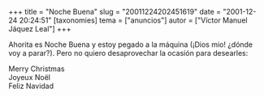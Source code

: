 +++
title = "Noche Buena"
slug = "20011224202451619"
date = "2001-12-24 20:24:51"
[taxonomies]
tema = ["anuncios"]
autor = ["Víctor Manuel Jáquez Leal"]
+++

Ahorita es Noche Buena y estoy pegado a la máquina (¡Dios mio! ¿dónde
voy a parar?). Pero no quiero desaprovechar la ocasión para desearles:

Merry Christmas  
Joyeux Noël  
Feliz Navidad

